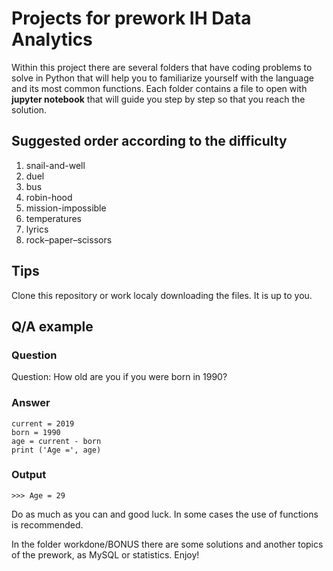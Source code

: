 # Projects for prework IH Data Analytics

Within this project there are several folders that have coding problems to solve in Python that will help you to familiarize yourself with the language and its most common functions. Each folder contains a file to open with **jupyter notebook** that will guide you step by step so that you reach the solution.

## Suggested order according to the difficulty

1. snail-and-well
2. duel
3. bus
4. robin-hood
5. mission-impossible
6. temperatures
7. lyrics
8. rock–paper–scissors


## Tips

Clone this repository or work localy downloading the files. It is up to you.

## Q/A example

### Question

Question: How old are you if you were born in 1990?

### Answer
```
current = 2019
born = 1990
age = current - born
print ('Age =', age)
```
### Output
```
>>> Age = 29
```

Do as much as you can and good luck. In some cases the use of functions is recommended.


In the folder workdone/BONUS there are some solutions and another topics of the prework, as MySQL or statistics. Enjoy!



